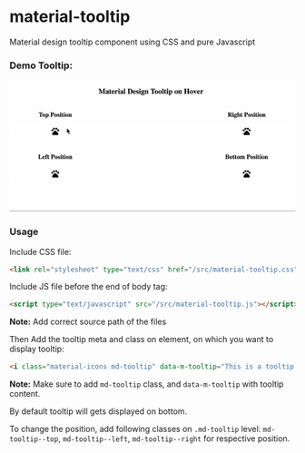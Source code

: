 # material-tooltip
Material design tooltip component using CSS and pure Javascript

### Demo Tooltip:
![Tooltip Demo](https://raw.githubusercontent.com/Rahul-Sagore/material-tooltip/master/demo/material-tooltip-demo.gif)

### Usage

Include CSS file:
```html
<link rel="stylesheet" type="text/css" href="/src/material-tooltip.css">
```

Include JS file before the end of body tag:
```html
<script type="text/javascript" src="/src/material-tooltip.js"></script>
```
**Note:** Add correct source path of the files

Then Add the tooltip meta and class on element, on which you want to display tooltip:
```html
<i class="material-icons md-tooltip" data-m-tooltip="This is a tooltip content!">pets</i>
```
**Note:** Make sure to add `md-tooltip` class, and `data-m-tooltip` with tooltip content.

By default tooltip will gets displayed on bottom.

To change the position, add following classes on `.md-tooltip` level: `md-tooltip--top`, `md-tooltip--left`, `md-tooltip--right` for respective position.

